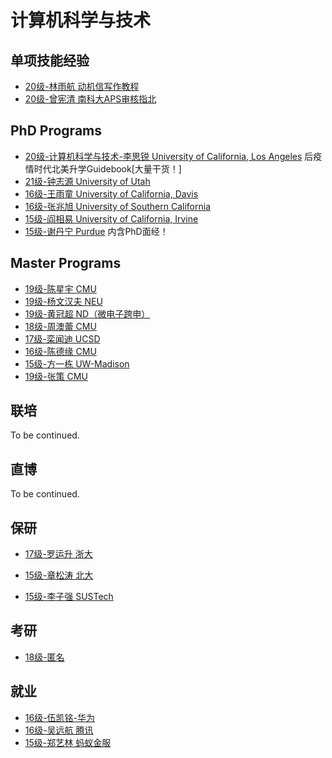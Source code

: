 # 计算机科学与技术

## 单项技能经验

- [20级-林雨航 动机信写作教程](<(ML)-20-linyuhang%3E>)
- [20级-曾宪清 南科大APS审核指北](<(APS)-20-zengxianqing>)

## PhD Programs

- [20级-计算机科学与技术-李思锐 University of California, Los Angeles]([US]-20-lisirui) 后疫情时代北美升学Guidebook\[大量干货！\]
- [21级-钟志源 University of Utah]([US]-21-zhongzhiyuan)
- [16级-王雨童 University of California, Davis]([US]-16-wangyutong)
- [16级-张兆旭 University of Southern California]([US]-16-zhangzhaoxu)
- [15级-阎相易 University of California, Irvine]([US]-15-yanxiangyi)
- [15级-谢丹宁 Purdue]([US]-15-xiedanning) 内含PhD面经！

## Master Programs

- [19级-陈星宇 CMU]([US]-19-chenxingyu)
- [19级-杨文汉夫 NEU]([US]-19-yangwenhanfu)
- [19级-黄冠超 ND（微电子跨申）](../microelectronics/[US]-19-huangguanchao)
- [18级-周澳蕾 CMU]([US]-18-zhouaolei)
- [17级-栾闻迪 UCSD]([US]-17-luanwendi)
- [16级-陈德缘 CMU]([US]-16-chendeyuan)
- [15级-方一栋 UW-Madison]([US]-15-fangyidong)
- [19级-张策 CMU](../electronic-and-electrical-engineering/communication-engineering/[US]-19-zhangce)

## 联培

To be continued.

## 直博

To be continued.

## 保研

- [17级-罗运升 浙大]([CN]-17-luoyunsheng)

- [15级-章松涛 北大]([CN]-15-zhangsongtao)

- [15级-李子强 SUSTech]([CN]-15-liziqiang)

## 考研

- [18级-匿名]([CN]-18-anonymous)

## 就业

- [16级-伍凯铭-华为]([CN]-16-wukaiming)
- [16级-吴远航 腾讯]([CN]-16-wuyuanhang)
- [15级-郑艺林 蚂蚁金服]([CN]-15-zhengyilin)
